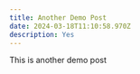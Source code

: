 ```yaml
---
title: Another Demo Post
date: 2024-03-18T11:10:58.970Z
description: Yes
---
```

This is another demo post
